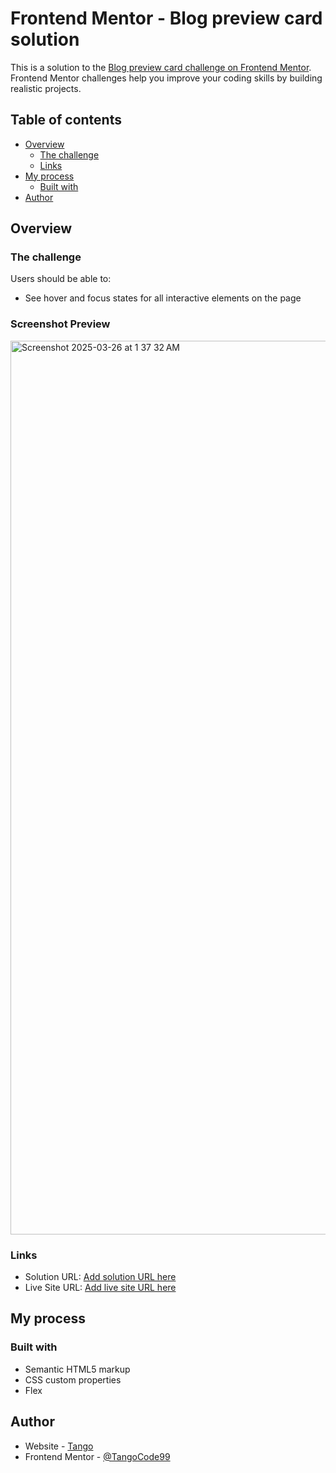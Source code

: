 # Frontend Mentor - Blog preview card solution

This is a solution to the [Blog preview card challenge on Frontend Mentor](https://www.frontendmentor.io/challenges/blog-preview-card-ckPaj01IcS). Frontend Mentor challenges help you improve your coding skills by building realistic projects. 

## Table of contents

- [Overview](#overview)
  - [The challenge](#the-challenge)
  - [Links](#links)
- [My process](#my-process)
  - [Built with](#built-with)
- [Author](#author)

## Overview

### The challenge

Users should be able to:

- See hover and focus states for all interactive elements on the page

### Screenshot Preview

<img width="1430" alt="Screenshot 2025-03-26 at 1 37 32 AM" src="https://github.com/user-attachments/assets/c9e97fdd-dae8-4289-b122-6d6132550ab3" />

### Links

- Solution URL: [Add solution URL here](https://your-solution-url.com)
- Live Site URL: [Add live site URL here](https://your-live-site-url.com)

## My process

### Built with

- Semantic HTML5 markup
- CSS custom properties
- Flex

## Author

- Website - [Tango](https://tangonham.vercel.app/)
- Frontend Mentor - [@TangoCode99](https://www.frontendmentor.io/profile/TangoCode99)
